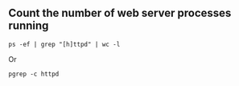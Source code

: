 ## Count the number of web server processes running

    ps -ef | grep "[h]ttpd" | wc -l

Or

    pgrep -c httpd